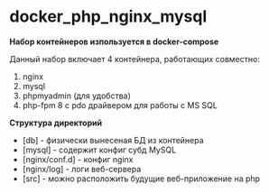# docker_php_nginx_mysql

**Набор контейнеров изпользуется в docker-compose**

Данный набор включает 4 контейнера, работающих совместно:

1. nginx
2. mysql
3. phpmyadmin (для удобства)
4. php-fpm 8 c pdo драйвером для работы с MS SQL

**Структура директорий**

- [db] - физически вынесеная БД из контейнера
- [mysql] - содержит конфиг субд MySQL
- [nginx/conf.d] - конфиг nginx
- [nginx/log] - логи веб-сервера
- [src] - можно расположить будущие веб-приложение на php
